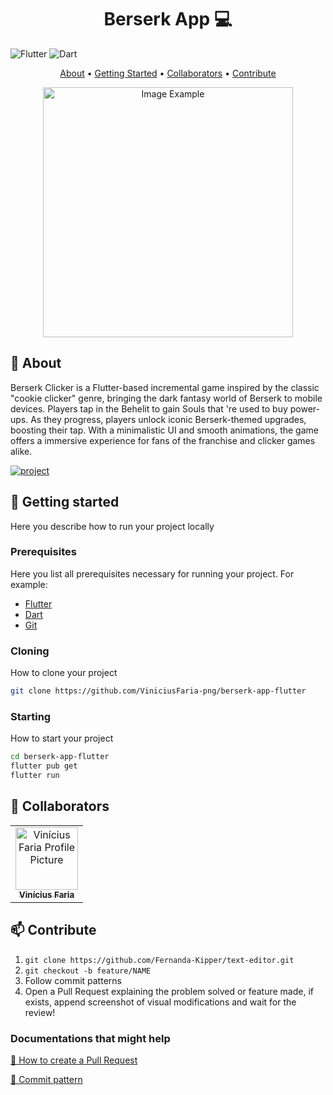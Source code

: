 [FLUTTER__BADGE]: https://img.shields.io/badge/Flutter-%2302569B.svg?style=for-the-badge&logo=Flutter&logoColor=white
[DART__BADGE]: https://img.shields.io/badge/dart-%230175C2.svg?style=for-the-badge&logo=dart&logoColor=white
[PROJECT__URL]: https://github.com/ViniciusFaria-png/berserk-app-flutter
[PROJECT__BADGE]: https://img.shields.io/badge/📱Visit_this_project-000?style=for-the-badge&logo=project

<h1 align="center" style="font-weight: bold;">Berserk App 💻</h1>

![Flutter][FLUTTER__BADGE]
![Dart][DART__BADGE]

<p align="center">
 <a href="#about">About</a> • 
 <a href="#started">Getting Started</a> • 
  <a href="#colab">Collaborators</a> •
 <a href="#contribute">Contribute</a>
</p>


<p align="center">
    <img src="berserkapp.png" alt="Image Example" width="400px">
</p>

<h2 id="started">📌 About</h2>

Berserk Clicker is a Flutter-based incremental game inspired by the classic "cookie clicker" genre, bringing the dark fantasy world of Berserk to mobile devices.
Players tap in the Behelit to gain Souls that 're used to buy power-ups. As they progress, players unlock iconic Berserk-themed upgrades, boosting their tap. With a minimalistic UI and smooth animations, the game offers a immersive experience for fans of the franchise and clicker games alike.

[![project][PROJECT__BADGE]][PROJECT__URL]

<h2 id="started">🚀 Getting started</h2>

Here you describe how to run your project locally

<h3>Prerequisites</h3>

Here you list all prerequisites necessary for running your project. For example:

- [Flutter](https://flutter.dev/monetization?gad_source=1&gclid=CjwKCAjw68K4BhAuEiwAylp3kvx-axEI4r5aTDwvWA7vQd9E76gVwGC5nxh_WH4LqSFOuzXSookHgRoCmw4QAvD_BwE&gclsrc=aw.ds)
- [Dart](https://dart.dev/)
- [Git](https://git-scm.com/downloads)

<h3>Cloning</h3>

How to clone your project

```bash
git clone https://github.com/ViniciusFaria-png/berserk-app-flutter
```

<h3>Starting</h3>

How to start your project

```bash
cd berserk-app-flutter
flutter pub get
flutter run
```



<h2 id="colab">🤝 Collaborators</h2>
<table>
  <tr>
    <td align="center">
      <a href="#">
        <img src="https://avatars.githubusercontent.com/u/64180986?v=4" width="100px;" alt="Vinícius Faria Profile Picture"/><br>
        <sub>
          <b>Vinícius Faria</b>
        </sub>
      </a>
    </td>
  </tr>
</table>

<h2 id="contribute">📫 Contribute</h2>

1. `git clone https://github.com/Fernanda-Kipper/text-editor.git`
2. `git checkout -b feature/NAME`
3. Follow commit patterns
4. Open a Pull Request explaining the problem solved or feature made, if exists, append screenshot of visual modifications and wait for the review!

<h3>Documentations that might help</h3>

[📝 How to create a Pull Request](https://www.atlassian.com/br/git/tutorials/making-a-pull-request)

[💾 Commit pattern](https://gist.github.com/joshbuchea/6f47e86d2510bce28f8e7f42ae84c716)
